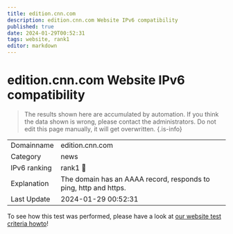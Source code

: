 ```yaml
---
title: edition.cnn.com
description: edition.cnn.com Website IPv6 compatibility
published: true
date: 2024-01-29T00:52:31
tags: website, rank1
editor: markdown
---
```


# edition.cnn.com Website IPv6 compatibility

> The results shown here are accumulated by automation. If you think the data shown is wrong, please contact the administrators. 
> Do not edit this page manually, it will get overwritten.
{.is-info}


|   |   |
| - | - |
| Domainname | edition.cnn.com
| Category | news |
| IPv6 ranking | rank1 :1st_place_medal: |
| Explanation | The domain has an AAAA record, responds to ping, http and https. |
| Last Update | 2024-01-29 00:52:31 |

To see how this test was performed, please have a look at [our website test criteria howto](/howto/testcriteria/website)!

